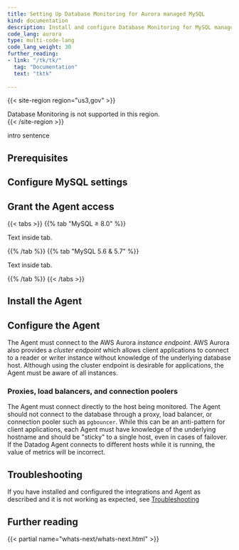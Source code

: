 ```yaml
---
title: Setting Up Database Monitoring for Aurora managed MySQL
kind: documentation
description: Install and configure Database Monitoring for MySQL managed on Aurora.
code_lang: aurora
type: multi-code-lang
code_lang_weight: 30
further_reading:
- link: "/tk/tk/"
  tag: "Documentation"
  text: "tktk"
  
---
```


{{< site-region region="us3,gov" >}} 
<div class="alert alert-warning">Database Monitoring is not supported in this region.</div>
{{< /site-region >}}


intro sentence

## Prerequisites
<p></p>

## Configure MySQL settings
<p></p>


## Grant the Agent access

{{< tabs >}}
{{% tab "MySQL ≥ 8.0" %}}

Text inside tab.

{{% /tab %}}
{{% tab "MySQL 5.6 & 5.7" %}}

Text inside tab.

{{% /tab %}}
{{< /tabs >}}

## Install the Agent

<p></p>

## Configure the Agent

The Agent must connect to the AWS Aurora _instance endpoint_.  AWS Aurora also provides a _cluster endpoint_ which allows client applications to connect to a reader or writer instance without knowledge of the underlying database host. Although using the cluster endpoint is desirable for applications, the Agent must be aware of all instances.

### Proxies, load balancers, and connection poolers

The Agent must connect directly to the host being monitored. The Agent should not connect to the database through a proxy, load balancer, or connection pooler such as `pgbouncer`. While this can be an anti-pattern for client applications, each Agent must have knowledge of the underlying hostname and should be "sticky" to a single host, even in cases of failover. If the Datadog Agent connects to different hosts while it is running, the value of metrics will be incorrect.

## Troubleshooting

If you have installed and configured the integrations and Agent as described and it is not working as expected, see [Troubleshooting][1]

## Further reading

{{< partial name="whats-next/whats-next.html" >}}

[1]: /database_monitoring/setup/troubleshooting/#mysql
